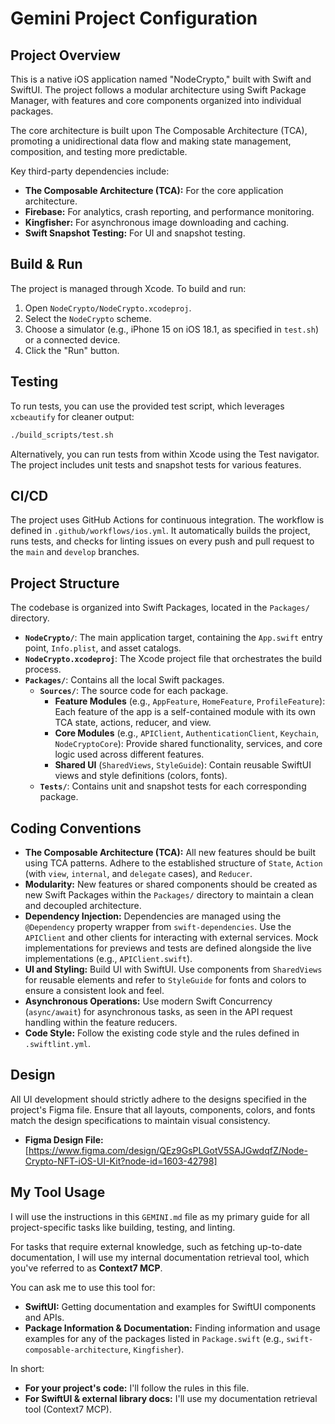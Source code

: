 # Gemini Project Configuration

## Project Overview

This is a native iOS application named "NodeCrypto," built with Swift and SwiftUI. The project follows a modular architecture using Swift Package Manager, with features and core components organized into individual packages.

The core architecture is built upon The Composable Architecture (TCA), promoting a unidirectional data flow and making state management, composition, and testing more predictable.

Key third-party dependencies include:
- **The Composable Architecture (TCA):** For the core application architecture.
- **Firebase:** For analytics, crash reporting, and performance monitoring.
- **Kingfisher:** For asynchronous image downloading and caching.
- **Swift Snapshot Testing:** For UI and snapshot testing.

## Build & Run

The project is managed through Xcode. To build and run:

1.  Open `NodeCrypto/NodeCrypto.xcodeproj`.
2.  Select the `NodeCrypto` scheme.
3.  Choose a simulator (e.g., iPhone 15 on iOS 18.1, as specified in `test.sh`) or a connected device.
4.  Click the "Run" button.

## Testing

To run tests, you can use the provided test script, which leverages `xcbeautify` for cleaner output:

```bash
./build_scripts/test.sh
```
Alternatively, you can run tests from within Xcode using the Test navigator. The project includes unit tests and snapshot tests for various features.


## CI/CD

The project uses GitHub Actions for continuous integration. The workflow is defined in `.github/workflows/ios.yml`. It automatically builds the project, runs tests, and checks for linting issues on every push and pull request to the `main` and `develop` branches.

## Project Structure

The codebase is organized into Swift Packages, located in the `Packages/` directory.

-   **`NodeCrypto/`**: The main application target, containing the `App.swift` entry point, `Info.plist`, and asset catalogs.
-   **`NodeCrypto.xcodeproj`**: The Xcode project file that orchestrates the build process.
-   **`Packages/`**: Contains all the local Swift packages.
    -   **`Sources/`**: The source code for each package.
        -   **Feature Modules** (e.g., `AppFeature`, `HomeFeature`, `ProfileFeature`): Each feature of the app is a self-contained module with its own TCA state, actions, reducer, and view.
        -   **Core Modules** (e.g., `APIClient`, `AuthenticationClient`, `Keychain`, `NodeCryptoCore`): Provide shared functionality, services, and core logic used across different features.
        -   **Shared UI** (`SharedViews`, `StyleGuide`): Contain reusable SwiftUI views and style definitions (colors, fonts).
    -   **`Tests/`**: Contains unit and snapshot tests for each corresponding package.

## Coding Conventions

-   **The Composable Architecture (TCA):** All new features should be built using TCA patterns. Adhere to the established structure of `State`, `Action` (with `view`, `internal`, and `delegate` cases), and `Reducer`.
-   **Modularity:** New features or shared components should be created as new Swift Packages within the `Packages/` directory to maintain a clean and decoupled architecture.
-   **Dependency Injection:** Dependencies are managed using the `@Dependency` property wrapper from `swift-dependencies`. Use the `APIClient` and other clients for interacting with external services. Mock implementations for previews and tests are defined alongside the live implementations (e.g., `APIClient.swift`).
-   **UI and Styling:** Build UI with SwiftUI. Use components from `SharedViews` for reusable elements and refer to `StyleGuide` for fonts and colors to ensure a consistent look and feel.
-   **Asynchronous Operations:** Use modern Swift Concurrency (`async/await`) for asynchronous tasks, as seen in the API request handling within the feature reducers.
-   **Code Style:** Follow the existing code style and the rules defined in `.swiftlint.yml`.

## Design

All UI development should strictly adhere to the designs specified in the project's Figma file. Ensure that all layouts, components, colors, and fonts match the design specifications to maintain visual consistency.

-   **Figma Design File:** [https://www.figma.com/design/QEz9GsPLGotV5SAJGwdqfZ/Node-Crypto-NFT-iOS-UI-Kit?node-id=1603-42798]

## My Tool Usage

I will use the instructions in this `GEMINI.md` file as my primary guide for all project-specific tasks like building, testing, and linting.

For tasks that require external knowledge, such as fetching up-to-date documentation, I will use my internal documentation retrieval tool, which you've referred to as **Context7 MCP**.

You can ask me to use this tool for:
-   **SwiftUI:** Getting documentation and examples for SwiftUI components and APIs.
-   **Package Information & Documentation:** Finding information and usage examples for any of the packages listed in `Package.swift` (e.g., `swift-composable-architecture`, `Kingfisher`).

In short:
-   **For your project's code:** I'll follow the rules in this file.
-   **For SwiftUI & external library docs:** I'll use my documentation retrieval tool (Context7 MCP).

